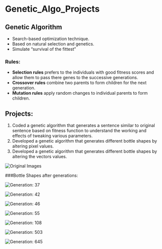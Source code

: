 # Genetic_Algo_Projects

## Genetic Algorithm
* Search-based optimization technique.
* Based on natural selection and genetics.
* Simulate “survival of the fittest”

### Rules:
* **Selection rules** prefers to the individuals with good fitness scores and allow them to pass there genes to the successive generations.
* **Crossover rules** combine two parents to form children for the next generation.
* **Mutation rules** apply random changes to individual parents to form children.

## Projects:
1. Coded a genetic algorithm that generates a sentence similar to original sentence based on fitness function to understand the working and effects of tweaking various parameters.
2. Developed a genetic algorithm that generates different bottle shapes by altering pixel values.
3. Developed a genetic algorithm that generates different bottle shapes by altering the vectors values.

![Original Images](https://github.com/shakshisinghai/Genetic_Algo_Projects/tree/master/Images/Original.png)

###Bottle Shapes after generations:

![Generation: 37](https://github.com/shakshisinghai/Genetic_Algo_Projects/tree/master/Images/37.png)

![Generation: 42](https://github.com/shakshisinghai/Genetic_Algo_Projects/tree/master/Images/42.png)

![Generation: 46](https://github.com/shakshisinghai/Genetic_Algo_Projects/tree/master/Images/46.png)

![Generation: 55](https://github.com/shakshisinghai/Genetic_Algo_Projects/tree/master/Images/55.png)

![Generation: 108](https://github.com/shakshisinghai/Genetic_Algo_Projects/tree/master/Images/108.png)

![Generation: 503](https://github.com/shakshisinghai/Genetic_Algo_Projects/tree/master/Images/503.png)

![Generation: 645](https://github.com/shakshisinghai/Genetic_Algo_Projects/tree/master/Images/645.png)
